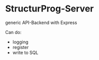 # StructurProg-Server

generic API-Backend with Express

Can do:
 - logging
 - register
 - write to SQL
